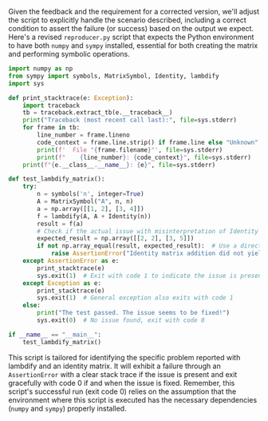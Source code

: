 Given the feedback and the requirement for a corrected version, we'll adjust the script to explicitly handle the scenario described, including a correct condition to assert the failure (or success) based on the output we expect. Here's a revised `reproducer.py` script that expects the Python environment to have both `numpy` and `sympy` installed, essential for both creating the matrix and performing symbolic operations.

```python
import numpy as np
from sympy import symbols, MatrixSymbol, Identity, lambdify
import sys

def print_stacktrace(e: Exception):
    import traceback
    tb = traceback.extract_tb(e.__traceback__)
    print("Traceback (most recent call last):", file=sys.stderr)
    for frame in tb:
        line_number = frame.lineno
        code_context = frame.line.strip() if frame.line else "Unknown"
        print(f'  File "{frame.filename}"', file=sys.stderr)
        print(f"    {line_number}: {code_context}", file=sys.stderr)
    print(f"{e.__class__.__name__}: {e}", file=sys.stderr)

def test_lambdify_matrix():
    try:
        n = symbols('n', integer=True)
        A = MatrixSymbol("A", n, n)
        a = np.array([[1, 2], [3, 4]])
        f = lambdify(A, A + Identity(n))
        result = f(a)
        # Check if the actual issue with misinterpretation of Identity matrix is present
        expected_result = np.array([[2, 2], [3, 5]])
        if not np.array_equal(result, expected_result):  # Use a direct comparison for clarity
            raise AssertionError("Identity matrix addition did not yield the expected result.")
    except AssertionError as e:
        print_stacktrace(e)
        sys.exit(1)  # Exit with code 1 to indicate the issue is present
    except Exception as e:
        print_stacktrace(e)
        sys.exit(1)  # General exception also exits with code 1
    else:
        print("The test passed. The issue seems to be fixed!")
        sys.exit(0)  # No issue found, exit with code 0

if __name__ == "__main__":
    test_lambdify_matrix()
```

This script is tailored for identifying the specific problem reported with lambdify and an identity matrix. It will exhibit a failure through an `AssertionError` with a clear stack trace if the issue is present and exit gracefully with code 0 if and when the issue is fixed. Remember, this script's successful run (exit code 0) relies on the assumption that the environment where this script is executed has the necessary dependencies (`numpy` and `sympy`) properly installed.